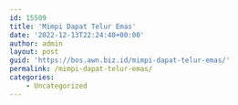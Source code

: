 ```yaml
---
id: 15509
title: 'Mimpi Dapat Telur Emas'
date: '2022-12-13T22:24:40+00:00'
author: admin
layout: post
guid: 'https://bos.awn.biz.id/mimpi-dapat-telur-emas/'
permalink: /mimpi-dapat-telur-emas/
categories:
    - Uncategorized
---
```


